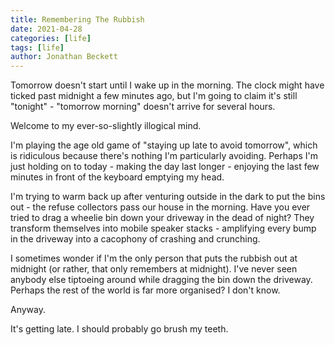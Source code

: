 ```yaml
---
title: Remembering The Rubbish
date: 2021-04-28
categories: [life]
tags: [life]
author: Jonathan Beckett
---
```


Tomorrow doesn't start until I wake up in the morning. The clock might have ticked past midnight a few minutes ago, but I'm going to claim it's still "tonight" - "tomorrow morning" doesn't arrive for several hours.

Welcome to my ever-so-slightly illogical mind.

I'm playing the age old game of "staying up late to avoid tomorrow", which is ridiculous because there's nothing I'm particularly avoiding. Perhaps I'm just holding on to today - making the day last longer - enjoying the last few minutes in front of the keyboard emptying my head.

I'm trying to warm back up after venturing outside in the dark to put the bins out - the refuse collectors pass our house in the morning. Have you ever tried to drag a wheelie bin down your driveway in the dead of night? They transform themselves into mobile speaker stacks - amplifying every bump in the driveway into a cacophony of crashing and crunching.

I sometimes wonder if I'm the only person that puts the rubbish out at midnight (or rather, that only remembers at midnight). I've never seen anybody else tiptoeing around while dragging the bin down the driveway. Perhaps the rest of the world is far more organised? I don't know.

Anyway.

It's getting late. I should probably go brush my teeth.